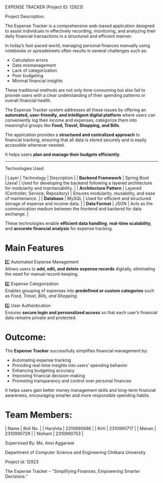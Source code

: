 EXPENSE TRACKER  (Project ID: 12923)  

Project Description: 

The Expense Tracker is a comprehensive web-based application designed to assist individuals in effectively recording, monitoring, and analyzing their daily financial transactions in a structured and efficient manner.  

In today’s fast-paced world, managing personal finances manually using notebooks or spreadsheets often results in several challenges such as:  

- Calculation errors  
- Data mismanagement  
- Lack of categorization  
- Poor budgeting  
- Minimal financial insights  

These traditional methods are not only time-consuming but also fail to provide users with a clear understanding of their spending patterns or overall financial health.  

The Expense Tracker system addresses all these issues by offering an **automated, user-friendly, and intelligent digital platform** where users can conveniently log their income and expenses, categorize them into meaningful groups like **Food, Travel, Shopping, and Bills**. 

The application provides a **structured and centralized approach** to financial tracking, ensuring that all data is stored securely and is easily accessible whenever needed.  

It helps users **plan and manage their budgets efficiently**.

---

Technologies Used

|        Layer             | Technology                 | Description |
| **Backend Framework**    | Spring Boot (Java)         | Used for developing the backend following a layered architecture for modularity and maintainability. |
| **Architecture Pattern** | Layered (Controller, Service, Repository) | Ensures modularity, reusability, and ease of maintenance. |
| **Database**             | MySQL                      | Used for efficient and structured storage of expense and income data.    |
| **Data Format**          | JSON                       | Acts as the communication medium between the frontend and backend for data exchange. |

These technologies enable **efficient data handling**, **real-time scalability**, and **accurate financial analysis** for expense tracking.



# Main Features

1️⃣ Automated Expense Management  
Allows users to **add, edit, and delete expense records** digitally, eliminating the need for manual record-keeping.

 2️⃣ Expense Categorization  
Enables grouping of expenses into **predefined or custom categories** such as *Food, Travel, Bills, and Shopping*.

3️⃣ User Authentication  
Ensures **secure login and personalized access** so that each user’s financial data remains private and protected.


# Outcome: 

The **Expense Tracker** successfully simplifies financial management by:  

- Automating expense tracking  
- Providing real-time insights into users’ spending behavior  
- Enhancing budgeting accuracy  
- Improving financial decision-making  
- Promoting transparency and control over personal finances  

It helps users gain better money management skills and long-term financial awareness, encouraging smarter and more responsible spending habits.


# Team Members:

| Name     | Roll No.   |
| Harshita | 2310990686 |
| Kirti    | 2310990717 |
| Manan    | 2310990729 |
| Nishant  | 2310990753 |

Supervised By: 
Ms. Anvi Aggarwal  

Department of Computer Science and Engineering 
Chitkara University

Project id: 12923

The Expense Tracker – "Simplifying Finances, Empowering Smarter Decisions.”
